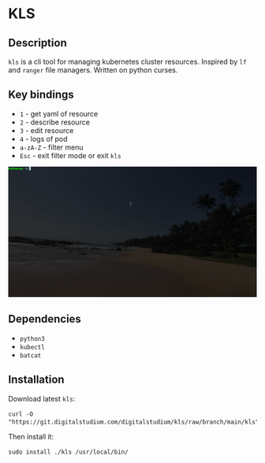 # KLS
## Description
`kls` is a cli tool for managing kubernetes cluster resources. Inspired by `lf` and `ranger` file managers. Written on python curses.
## Key bindings
- `1` - get yaml of resource
- `2` - describe resource
- `3` - edit resource 
- `4` - logs of pod
- `a-zA-Z` - filter menu
- `Esc` - exit filter mode or exit `kls`

![kls in action](./images/kls.gif)
## Dependencies
- `python3`
- `kubectl`
- `batcat`
## Installation
Download latest `kls`:
```
curl -O "https://git.digitalstudium.com/digitalstudium/kls/raw/branch/main/kls"
```
Then install it:
```
sudo install ./kls /usr/local/bin/
```

